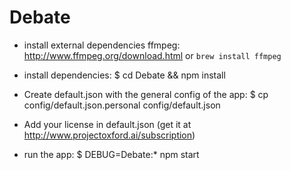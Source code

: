 # Debate

- install external dependencies
  ffmpeg: http://www.ffmpeg.org/download.html or ```brew install ffmpeg```

- install dependencies:
$ cd Debate && npm install

- Create default.json with the general config of the app:
$ cp config/default.json.personal config/default.json

- Add your license in default.json (get it at http://www.projectoxford.ai/subscription)

- run the app:
$ DEBUG=Debate:* npm start
